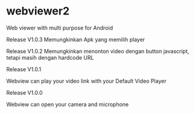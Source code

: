 # webviewer2

Web viewer with multi purpose for Android

Release V1.0.3
Memungkinkan Apk yang memilih player

Release V1.0.2
Memungkinkan menonton video dengan button javascript, tetapi masih dengan hardcode URL 

Release V1.0.1

Webview can play your video link with your Default Video Player

Release V1.0.0

Webview can open your camera and microphone
